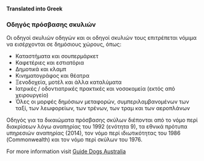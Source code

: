 #### **Translated into Greek**

### Οδηγός πρόσβασης σκυλιών

Οι οδηγοί σκυλιών οδηγών και οι οδηγοί σκυλιών τους επιτρέπεται νόμιμα να εισέρχονται σε δημόσιους χώρους, όπως:

- Καταστήματα και σουπερμάρκετ
- Καφετέριες και εστιατόρια
- Δημοτικά και κλαμπ
- Κινηματογράφος και θέατρα
- Ξενοδοχεία, μοτέλ και άλλα καταλύματα
- Ιατρικές / οδοντιατρικές πρακτικές και νοσοκομεία (εκτός από χειρουργείο)
- Όλες οι μορφές δημόσιων μεταφορών, συμπεριλαμβανομένων των ταξί, των λεωφορείων, των τρένων, των τραμ και των αεροπλάνων

Οδηγός για τα δικαιώματα πρόσβασης σκύλων διέπονται από το νόμο περί διακρίσεων λόγω αναπηρίας του 1992 (ενότητα 9), τα εθνικά πρότυπα υπηρεσιών αναπηρίας (2014), τον νόμο περί ιδιωτικότητας του 1986 (Commonwealth) και τον νόμο περί σκύλων του 1976.

For more information visit [Guide Dogs Australia](https://www.guidedogsaustralia.com/)